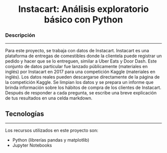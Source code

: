 <h1 align="center"> Instacart: Análisis exploratorio básico con Python  </h1>

### Descripción
***
Para este proyecto, se trabaja con datos de Instacart.
Instacart es una plataforma de entregas de comestibles donde la clientela puede registrar un pedido y hacer que se lo entreguen, similar a Uber Eats y Door Dash. Este conjunto de datos particular fue lanzado públicamente (materiales en inglés) por Instacart en 2017 para una competición Kaggle (materiales en inglés). Los datos reales pueden descargarse directamente de la página de la competición Kaggle.
Se limpian los datos y se prepara un informe que brinda información sobre los hábitos de compra de los clientes de Instacart. Después de responder a cada pregunta, se escribe una breve explicación de tus resultados en una celda markdown.

## Tecnologías
***
Los recursos utilizados en este proyecto son:
* Python (librerías pandas y matplotlib)
* Jupyter Notebooks
